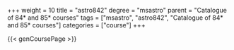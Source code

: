 +++
weight = 10
title = "astro842"
degree = "msastro"
parent = "Catalogue of 84* and 85* courses"
tags = ["msastro", "astro842", "Catalogue of 84* and 85* courses"]
categories = ["course"]
+++

{{< genCoursePage >}}
